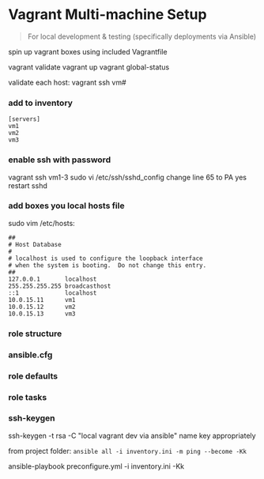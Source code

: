 # Vagrant Multi-machine Setup

> For local development & testing (specifically deployments via Ansible)

spin up vagrant boxes using included Vagrantfile

vagrant validate
vagrant up
vagrant global-status

validate each host: vagrant ssh vm#


### add to inventory

```
[servers]
vm1
vm2
vm3
```


### enable ssh with password

vagrant ssh vm1-3
sudo vi /etc/ssh/sshd_config
change line 65 to PA yes
restart sshd


### add boxes you local hosts file

sudo vim /etc/hosts:

```
##
# Host Database
#
# localhost is used to configure the loopback interface
# when the system is booting.  Do not change this entry.
##
127.0.0.1       localhost
255.255.255.255 broadcasthost
::1             localhost
10.0.15.11      vm1
10.0.15.12      vm2
10.0.15.13      vm3
```


### role structure




### ansible.cfg




### role defaults



### role tasks


### ssh-keygen

ssh-keygen -t rsa -C "local vagrant dev via ansible"
name key appropriately






from project folder:
`ansible all -i inventory.ini -m ping --become -Kk`  



ansible-playbook preconfigure.yml -i inventory.ini -Kk

